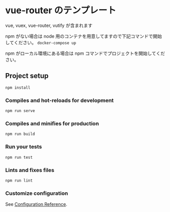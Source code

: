 # vue-router のテンプレート

vue, vuex, vue-router, vutify が含まれます

npm がない場合は node 用のコンテナを用意してますので下記コマンドで開始してください。
`docker-compose up`

npm がローカル環境にある場合は npm コマンドでプロジェクトを開始してください。

## Project setup
```
npm install
```

### Compiles and hot-reloads for development
```
npm run serve
```

### Compiles and minifies for production
```
npm run build
```

### Run your tests
```
npm run test
```

### Lints and fixes files
```
npm run lint
```

### Customize configuration
See [Configuration Reference](https://cli.vuejs.org/config/).
